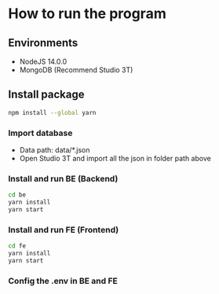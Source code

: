# How to run the program

## Environments
- NodeJS 14.0.0
- MongoDB (Recommend Studio 3T)

## Install package

~~~bash
npm install --global yarn
~~~

### Import database
- Data path: data/*.json
- Open Studio 3T and import all the json in folder path above

### Install and run BE (Backend)

~~~bash
cd be
yarn install
yarn start
~~~

### Install and run FE (Frontend)

~~~bash
cd fe
yarn install
yarn start
~~~

### Config the .env in BE and FE